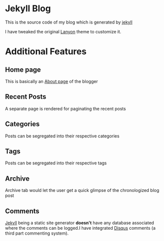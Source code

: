 # Jekyll Blog 

This is the source code of my blog which is generated by [jekyll](https://jekyllrb.com/)  

I have tweaked the original [Lanyon](https://github.com/poole/lanyon) theme to customize it.

# Additional Features

## Home page 

This is basically an [About page](https://aakp10.github.io/) of the blogger 

## Recent Posts 

A separate page is rendered for paginating the recent posts


## Categories

Posts can be segregated into their respective categories

## Tags

Posts can be segregated into their respective tags

## Archive

Archive tab would let the user get a quick glimpse of the chronologized blog post

## Comments

[Jekyll](https://jekyllrb.com/) being a static site generator **doesn't** have any database associated where the comments can be logged.I have integrated [Disqus](https://help.disqus.com/) comments (a third part commenting system).
